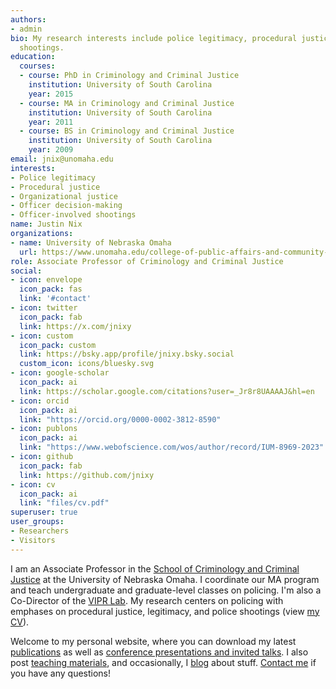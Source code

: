 ```yaml
---
authors:
- admin
bio: My research interests include police legitimacy, procedural justice, and officer-involved
  shootings.
education:
  courses:
  - course: PhD in Criminology and Criminal Justice
    institution: University of South Carolina
    year: 2015
  - course: MA in Criminology and Criminal Justice
    institution: University of South Carolina
    year: 2011
  - course: BS in Criminology and Criminal Justice
    institution: University of South Carolina
    year: 2009
email: jnix@unomaha.edu
interests:
- Police legitimacy
- Procedural justice
- Organizational justice
- Officer decision-making
- Officer-involved shootings
name: Justin Nix
organizations:
- name: University of Nebraska Omaha
  url: https://www.unomaha.edu/college-of-public-affairs-and-community-service/criminology-and-criminal-justice/index.php
role: Associate Professor of Criminology and Criminal Justice
social:
- icon: envelope
  icon_pack: fas
  link: '#contact'
- icon: twitter
  icon_pack: fab
  link: https://x.com/jnixy
- icon: custom
  icon_pack: custom
  link: https://bsky.app/profile/jnixy.bsky.social
  custom_icon: icons/bluesky.svg
- icon: google-scholar
  icon_pack: ai
  link: https://scholar.google.com/citations?user=_Jr8r8UAAAAJ&hl=en
- icon: orcid
  icon_pack: ai
  link: "https://orcid.org/0000-0002-3812-8590"
- icon: publons
  icon_pack: ai
  link: "https://www.webofscience.com/wos/author/record/IUM-8969-2023"
- icon: github
  icon_pack: fab
  link: https://github.com/jnixy
- icon: cv
  icon_pack: ai
  link: "files/cv.pdf"
superuser: true
user_groups:
- Researchers
- Visitors
---
```


I am an Associate Professor in the [School of Criminology and Criminal Justice](https://www.unomaha.edu/college-of-public-affairs-and-community-service/criminology-and-criminal-justice/) at the University of Nebraska Omaha. I coordinate our MA program and teach undergraduate and graduate-level classes on policing. I'm also a Co-Director of the [VIPR Lab](https://viprlab.org). My research centers on policing with emphases on procedural justice, legitimacy, and police shootings (view [my CV](https://jnix.netlify.app/files/cv.pdf)).

Welcome to my personal website, where you can download my latest [publications](https://jnix.netlify.app/#publications) as well as [conference presentations and invited talks](https://jnix.netlify.app/talk/). I also post [teaching materials](https://jnix.netlify.app/courses/), and occasionally, I [blog](https://jnix.netlify.app/#posts) about stuff. [Contact me](https://jnix.netlify.app/#contact) if you have any questions!
